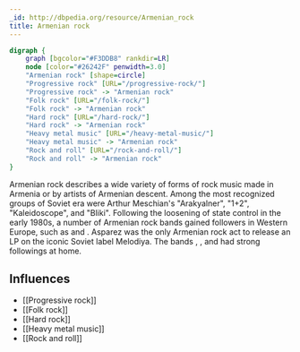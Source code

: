 ```yaml
---
_id: http://dbpedia.org/resource/Armenian_rock
title: Armenian rock
---
```


```dot
digraph {
	graph [bgcolor="#F3DDB8" rankdir=LR]
	node [color="#26242F" penwidth=3.0]
	"Armenian rock" [shape=circle]
	"Progressive rock" [URL="/progressive-rock/"]
	"Progressive rock" -> "Armenian rock"
	"Folk rock" [URL="/folk-rock/"]
	"Folk rock" -> "Armenian rock"
	"Hard rock" [URL="/hard-rock/"]
	"Hard rock" -> "Armenian rock"
	"Heavy metal music" [URL="/heavy-metal-music/"]
	"Heavy metal music" -> "Armenian rock"
	"Rock and roll" [URL="/rock-and-roll/"]
	"Rock and roll" -> "Armenian rock"
}
```

Armenian rock describes a wide variety of forms of rock music made in Armenia or by artists of Armenian descent. Among the most recognized groups of Soviet era were Arthur Meschian's "Arakyalner", "1+2", "Kaleidoscope", and "Bliki". Following the loosening of state control in the early 1980s, a number of Armenian rock bands gained followers in Western Europe, such as and . Asparez was the only Armenian rock act to release an LP on the iconic Soviet label Melodiya. The bands , , and had strong followings at home.

## Influences
- [[Progressive rock]]
- [[Folk rock]]
- [[Hard rock]]
- [[Heavy metal music]]
- [[Rock and roll]]
